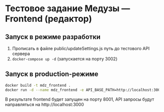 # Тестовое задание Медузы — Frontend (редактор)

## Запуск в режиме разработки

1. Прописать в файле public/updateSettings.js путь до тестового API сервера
2. `docker-compose up -d` (запускается на порту 3002)

## Запуск в production-режиме

```bash
docker build -t mdz_frontend .
docker run -d --name mdz_frontend -e API_BASE_PATH=http://localhost:3000 -p 8001:80 mdz_frontend
```

В результате frontend будет запущен на порту 8001, API запросы будут направляться на http://localhost:3000